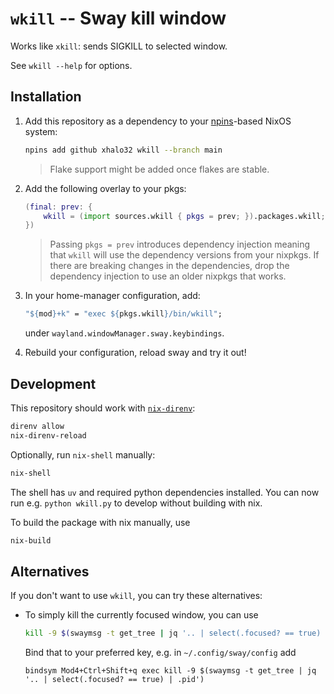 # `wkill` -- Sway kill window

Works like `xkill`: sends SIGKILL to selected window.

See `wkill --help` for options.

## Installation

1. Add this repository as a dependency to your [npins](https://github.com/andir/npins)-based NixOS system:

    ```sh
    npins add github xhalo32 wkill --branch main
    ```

    > Flake support might be added once flakes are stable.

1. Add the following overlay to your pkgs:
    
    ```nix
    (final: prev: {
        wkill = (import sources.wkill { pkgs = prev; }).packages.wkill;
    })
    ```

    > Passing `pkgs = prev` introduces dependency injection meaning that `wkill` will use the dependency versions from your nixpkgs.
    > If there are breaking changes in the dependencies, drop the dependency injection to use an older nixpkgs that works.

1. In your home-manager configuration, add:

    ```nix
    "${mod}+k" = "exec ${pkgs.wkill}/bin/wkill";
    ```

    under `wayland.windowManager.sway.keybindings`.

1. Rebuild your configuration, reload sway and try it out!

## Development

This repository should work with [`nix-direnv`](https://github.com/nix-community/nix-direnv):

```sh
direnv allow
nix-direnv-reload
```

Optionally, run `nix-shell` manually:

```sh
nix-shell
```

The shell has `uv` and required python dependencies installed.
You can now run e.g. `python wkill.py` to develop without building with nix.

To build the package with nix manually, use

```sh
nix-build
```

## Alternatives

If you don't want to use `wkill`, you can try these alternatives:

- To simply kill the currently focused window, you can use

    ```sh
    kill -9 $(swaymsg -t get_tree | jq '.. | select(.focused? == true) | .pid')
    ```

    Bind that to your preferred key, e.g. in `~/.config/sway/config` add

    ```
    bindsym Mod4+Ctrl+Shift+q exec kill -9 $(swaymsg -t get_tree | jq '.. | select(.focused? == true) | .pid')
    ```
